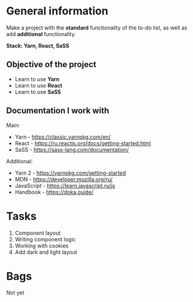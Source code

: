 # General information

Make a project with the **standard** functionality of the to-do list, as well as add **additional** functionality.

**Stack: Yarn, React, SaSS**

## Objective of the project

- Learn to use **Yarn**
- Learn to use **React**
- Learn to use **SaSS**

## Documentation I work with

Main:

- Yarn - https://classic.yarnpkg.com/en/
- React - https://ru.reactjs.org/docs/getting-started.html
- SaSS - https://sass-lang.com/documentation/

Additional:

- Yarn 2 - https://yarnpkg.com/getting-started
- MDN - https://developer.mozilla.org/ru/
- JavaScript - https://learn.javascript.ru/js
- Handbook - https://doka.guide/

# Tasks

1. Component layout
2. Writing component logic
3. Working with cookies
4. Add dark and light layout

# Bags

Not yet